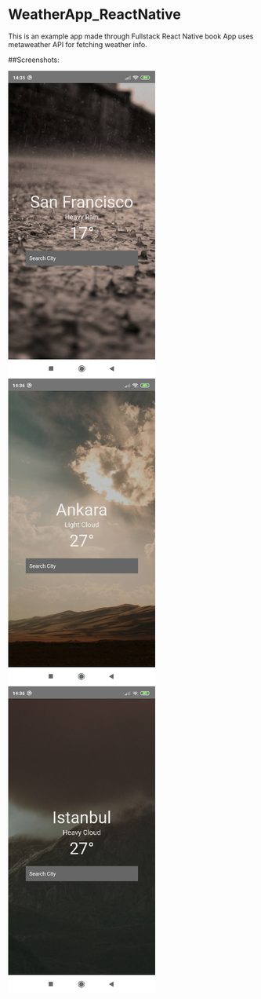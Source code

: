 # WeatherApp_ReactNative
This is an example app made through Fullstack React Native book
App uses metaweather API for fetching weather info.

##Screenshots:

![San Francisco](./screenshots/output-onlinejpgtools.jpg) ![Ankara](./screenshots/output-onlinejpgtools(1).jpg) ![İstanbul](./screenshots/output-onlinejpgtools(2).jpg)
